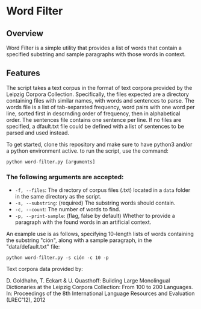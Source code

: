 # Word Filter

## Overview

Word Filter is a simple utility that provides a list of words that contain a specified substring 
and sample paragraphs with those words in context.

## Features

The script takes a text corpus in the format of text corpora provided by the Leipzig Corpora Collection. 
Specifically, the files expected are a directory containing files with similar names, with words 
and sentences to parse. The words file is a list of tab-separated frequency, word pairs with one word 
per line, sorted first in descrnding order of frequency, then in alphabetical order. The sentences 
file contains one sentence per line. If no files are specified, a dfault.txt file could be defined with 
a list of sentences to be parsed and used instead.

To get started, clone this repository and make sure to have python3 and/or a python environment active.
to run the script, use the command:

```python word-filter.py [arguments]```

### The following arguments are accepted:

- `-f, --files`: The directory of corpus files (.txt) located in a ```data``` folder in the same directory as the script.
- `-s, --substring`: (required) The substring words should contain.
- `-c, --count`: The number of words to find.
- `-p, --print-sample`: (flag, false by default) Whether to provide a paragraph with the found words in an artificial context.

An example use is as follows, specifying 10-length lists of words containing the substring "ción", 
along with a sample paragraph, in the "data/default.txt" file:

```python word-filter.py -s ción -c 10 -p```

Text corpora data provided by: 

D. Goldhahn, T. Eckart & U. Quasthoff: Building Large Monolingual Dictionaries at the Leipzig Corpora Collection: From 100 to 200 Languages.
In: Proceedings of the 8th International Language Resources and Evaluation (LREC'12), 2012

